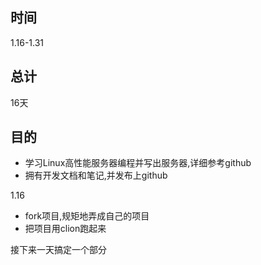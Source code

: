 ## 时间
1.16-1.31 
## 总计
16天
## 目的
+ 学习Linux高性能服务器编程并写出服务器,详细参考github
+ 拥有开发文档和笔记,并发布上github

1.16
+ fork项目,规矩地弄成自己的项目
+ 把项目用clion跑起来

接下来一天搞定一个部分
